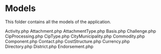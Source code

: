 # Models

This folder contains all the models of the application.

Activity.php
Attachment.php
AttachmentType.php
Basis.php
Challenge.php
CipProcessing.php
CipType.php
CityMunicipality.php
Commodity.php
Component.php
Contact.php
CostStructure.php
Currency.php
Directory.php
District.php
Endorsement.php
